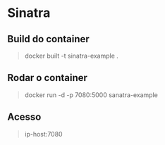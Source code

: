# Sinatra

## Build do container
> docker built -t sinatra-example .

## Rodar o container
> docker run -d -p 7080:5000 sanatra-example

## Acesso
> ip-host:7080 
